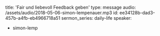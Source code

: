 title: 'Fair und liebevoll Feedback geben'
type: message
audio: /assets/audio/2018-05-06-simon-lempenauer.mp3
id: ee34128b-dad3-457b-a4fb-eb4966718a51
sermon_series: daily-life
speaker:
  - simon-lemp

